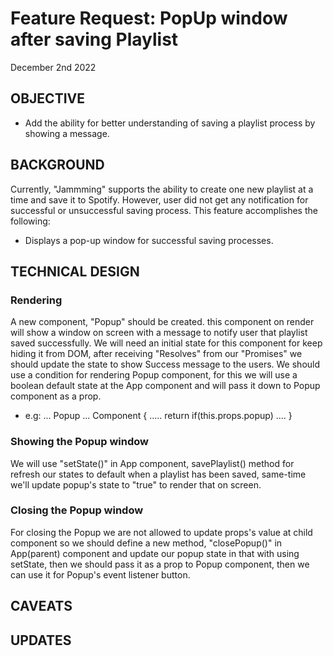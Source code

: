 # **Feature Request**: PopUp window after saving Playlist
December 2nd 2022

## OBJECTIVE
* Add the ability for better understanding of saving a playlist process by showing a message.

## BACKGROUND
Currently, "Jammming" supports the ability to create one new playlist at a time and save it to Spotify. However, user did not get any notification for successful or unsuccessful saving process. 
This feature accomplishes the following:
* Displays a pop-up window for successful saving processes.

## TECHNICAL DESIGN

### Rendering
A new component, "Popup" should be created. this component on render will show a window on screen with a message to notify user that 
playlist saved successfully.
We will need an initial state for this component for keep hiding it from DOM, after receiving "Resolves" from our "Promises" we should update the state to show Success message to the users.
We should use a condition for rendering Popup component, for this we will use a boolean default state at the App component and will pass it down to Popup component as a prop.
* e.g:  ... Popup ... Component {
    .....
    return if(this.props.popup) 
    ....
}

### Showing the Popup window
We will use "setState()" in App component, savePlaylist() method for refresh our states to default when a playlist has been saved, same-time we'll update popup's state to "true" to render that on screen.

### Closing the Popup window
For closing the Popup we are not allowed to update props's value at child component so we should define a new method, "closePopup()" in App(parent) component and update our popup state in that with using setState, then we should pass it as a prop to Popup component, then we can use it for Popup's event listener button.

## CAVEATS
## UPDATES
